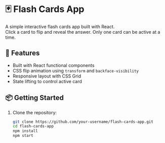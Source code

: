 # 🃏 Flash Cards App

A simple interactive flash cards app built with React.  
Click a card to flip and reveal the answer. Only one card can be active at a time.

## 🚀 Features

- Built with React functional components
- CSS flip animation using `transform` and `backface-visibility`
- Responsive layout with CSS Grid
- State lifting to control active card

## 📦 Getting Started

1. Clone the repository:

   ```bash
   git clone https://github.com/your-username/flash-cards-app.git
   cd flash-cards-app
   npm install
   npm start
